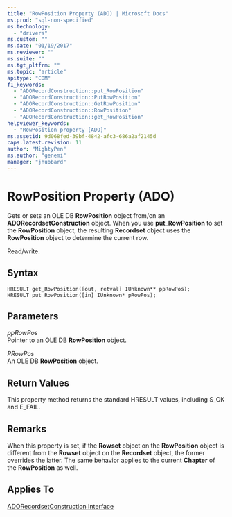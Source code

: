```yaml
---
title: "RowPosition Property (ADO) | Microsoft Docs"
ms.prod: "sql-non-specified"
ms.technology:
  - "drivers"
ms.custom: ""
ms.date: "01/19/2017"
ms.reviewer: ""
ms.suite: ""
ms.tgt_pltfrm: ""
ms.topic: "article"
apitype: "COM"
f1_keywords: 
  - "ADORecordConstruction::put_RowPosition"
  - "ADORecordConstruction::PutRowPosition"
  - "ADORecordConstruction::GetRowPosition"
  - "ADORecordConstruction::RowPosition"
  - "ADORecordConstruction::get_RowPosition"
helpviewer_keywords: 
  - "RowPosition property [ADO]"
ms.assetid: 9d068fed-39bf-4842-afc3-686a2af2145d
caps.latest.revision: 11
author: "MightyPen"
ms.author: "genemi"
manager: "jhubbard"
---
```

# RowPosition Property (ADO)
Gets or sets an OLE DB **RowPosition** object from/on an **ADORecordsetConstruction** object. When you use **put_RowPosition** to set the **RowPosition** object, the resulting **Recordset** object uses the **RowPosition** object to determine the current row.  
  
 Read/write.  
  
## Syntax  
  
```  
HRESULT get_RowPosition([out, retval] IUnknown** ppRowPos);  
HRESULT put_RowPosition([in] IUnknown* pRowPos);  
```  
  
## Parameters  
 *ppRowPos*  
 Pointer to an OLE DB **RowPosition** object.  
  
 *PRowPos*  
 An OLE DB **RowPosition** object.  
  
## Return Values  
 This property method returns the standard HRESULT values, including S_OK and E_FAIL.  
  
## Remarks  
 When this property is set, if the **Rowset** object on the **RowPosition** object is different from the **Rowset** object on the **Recordset** object, the former overrides the latter. The same behavior applies to the current **Chapter** of the **RowPosition** as well.  
  
## Applies To  
 [ADORecordsetConstruction Interface](../../../ado/reference/ado-api/adorecordsetconstruction-interface.md)